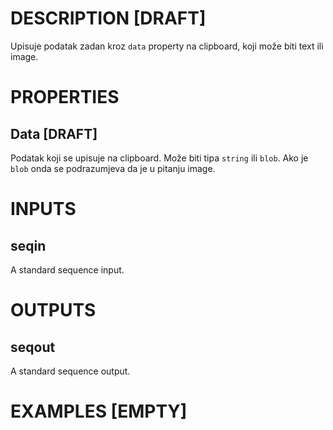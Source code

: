 # DESCRIPTION [DRAFT]

Upisuje podatak zadan kroz `data` property na clipboard, koji može biti text ili image.

# PROPERTIES

## Data [DRAFT]

Podatak koji se upisuje na clipboard. Može biti tipa `string` ili `blob`. Ako je `blob` onda se podrazumjeva da je u pitanju image.

# INPUTS

## seqin

A standard sequence input.

# OUTPUTS

## seqout

A standard sequence output.

# EXAMPLES [EMPTY]
